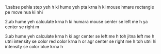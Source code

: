 1.sabse pehla step yeh h ki hume yeh pta krna h ki mouse hmare rectangle pe move hua ki nhi 

2.ab hume yeh calculate krna  h ki humara mouse center se left me h ya center se right m

3.ab hume yeh calculate krna h ki agr center se left me h toh jitna left me h utni intensity se color red color krna h or agr center se right me h toh utni hi intensity se color blue krna h 